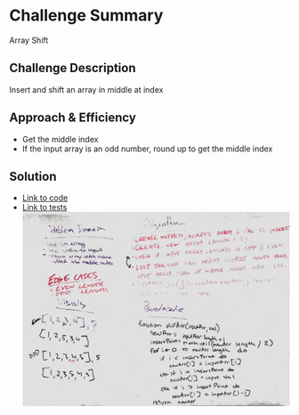 # Challenge Summary
Array Shift

## Challenge Description
Insert and shift an array in middle at index

## Approach & Efficiency
- Get the middle index
- If the input array is an odd number, round up to get the middle index

## Solution
- [Link to code](../challenges/src/main/java/challenges/ArrayShift.java)
- [Link to tests](../challenges/src/test/java/challenges/ArrayShiftTest.java)
![whiteboard image](./assets/arrayShift.jpg)